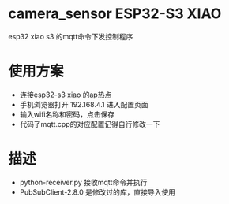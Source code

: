 # camera_sensor ESP32-S3 XIAO
esp32 xiao s3 的mqtt命令下发控制程序
# 使用方案
* 连接esp32-s3 xiao 的ap热点
* 手机浏览器打开 192.168.4.1 进入配置页面
* 输入wifi名称和密码，点击保存
* 代码了mqtt.cpp的对应配置记得自行修改一下
# 描述
* python-receiver.py 接收mqtt命令并执行
* PubSubClient-2.8.0 是修改过的库，直接导入使用
